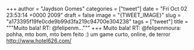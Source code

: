 
+++
author = "Jaydson Gomes"
categories = ["tweet"]
date = "Fri Oct 02 23:53:14 +0000 2009"
draft = false
image = "{TWEET_IMAGE}"
slug = "a173395f19fe0cde9b99d3fa219c94700e304238"
tags = ["tweet"]
title = """Muito bala! RT: @felipenm..."""
+++
Muito bala! RT: @felipenmoura: pohha, mto bom, mto bem feito :) um game curto, online, de terror http://www.hotel626.com/
